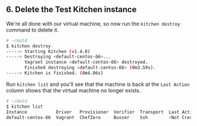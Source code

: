## 6. Delete the Test Kitchen instance

We're all done with our virtual machine, so now run the `kitchen destroy` command to delete it.

```bash
# ~/motd
$ kitchen destroy
-----> Starting Kitchen (v1.4.0)
-----> Destroying <default-centos-66>...
       Vagrant instance <default-centos-66> destroyed.
       Finished destroying <default-centos-66> (0m3.59s).
-----> Kitchen is finished. (0m4.06s)
```

Run `kitchen list` and you'll see that the machine is back at the `Last Action` column shows that the virtual machine no longer exists.

```bash
# ~/motd
$ kitchen list
Instance           Driver   Provisioner  Verifier  Transport  Last Action
default-centos-66  Vagrant  ChefZero     Busser    Ssh        <Not Created>
```
